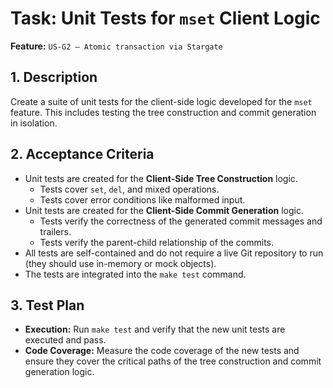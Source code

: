 # Task: Unit Tests for `mset` Client Logic

**Feature:** `US-G2 — Atomic transaction via Stargate`

## 1. Description

Create a suite of unit tests for the client-side logic developed for the `mset` feature. This includes testing the tree construction and commit generation in isolation.

## 2. Acceptance Criteria

- Unit tests are created for the **Client-Side Tree Construction** logic.
  - Tests cover `set`, `del`, and mixed operations.
  - Tests cover error conditions like malformed input.
- Unit tests are created for the **Client-Side Commit Generation** logic.
  - Tests verify the correctness of the generated commit messages and trailers.
  - Tests verify the parent-child relationship of the commits.
- All tests are self-contained and do not require a live Git repository to run (they should use in-memory or mock objects).
- The tests are integrated into the `make test` command.

## 3. Test Plan

- **Execution:** Run `make test` and verify that the new unit tests are executed and pass.
- **Code Coverage:** Measure the code coverage of the new tests and ensure they cover the critical paths of the tree construction and commit generation logic.
